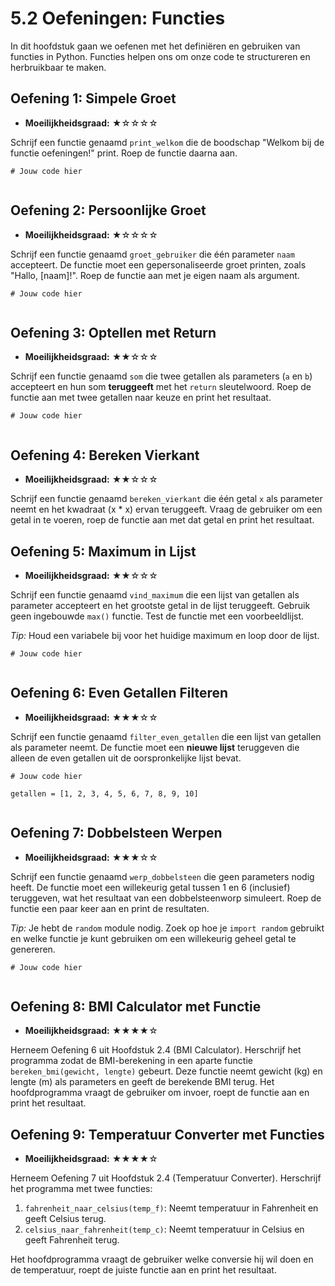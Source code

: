 # 5.2 Oefeningen: Functies

In dit hoofdstuk gaan we oefenen met het definiëren en gebruiken van functies in Python. Functies helpen ons om onze code te structureren en herbruikbaar te maken.

## Oefening 1: Simpele Groet
* **Moeilijkheidsgraad:** ★☆☆☆☆

Schrijf een functie genaamd `print_welkom` die de boodschap "Welkom bij de functie oefeningen!" print. Roep de functie daarna aan.

<pre><code># Jouw code hier

</code></pre>
<codapi-snippet sandbox="python" editor="basic"></codapi-snippet>

## Oefening 2: Persoonlijke Groet
* **Moeilijkheidsgraad:** ★☆☆☆☆

Schrijf een functie genaamd `groet_gebruiker` die één parameter `naam` accepteert. De functie moet een gepersonaliseerde groet printen, zoals "Hallo, [naam]!". Roep de functie aan met je eigen naam als argument.

<pre><code># Jouw code hier

</code></pre>
<codapi-snippet sandbox="python" editor="basic"></codapi-snippet>

## Oefening 3: Optellen met Return
* **Moeilijkheidsgraad:** ★★☆☆☆

Schrijf een functie genaamd `som` die twee getallen als parameters (`a` en `b`) accepteert en hun som **teruggeeft** met het `return` sleutelwoord. Roep de functie aan met twee getallen naar keuze en print het resultaat.

<pre><code># Jouw code hier

</code></pre>
<codapi-snippet sandbox="python" editor="basic"></codapi-snippet>

## Oefening 4: Bereken Vierkant
* **Moeilijkheidsgraad:** ★★☆☆☆

Schrijf een functie genaamd `bereken_vierkant` die één getal `x` als parameter neemt en het kwadraat (x * x) ervan teruggeeft. Vraag de gebruiker om een getal in te voeren, roep de functie aan met dat getal en print het resultaat.

## Oefening 5: Maximum in Lijst
* **Moeilijkheidsgraad:** ★★☆☆☆

Schrijf een functie genaamd `vind_maximum` die een lijst van getallen als parameter accepteert en het grootste getal in de lijst teruggeeft. Gebruik geen ingebouwde `max()` functie. Test de functie met een voorbeeldlijst.

*Tip:* Houd een variabele bij voor het huidige maximum en loop door de lijst.

<pre><code># Jouw code hier

</code></pre>
<codapi-snippet sandbox="python" editor="basic"></codapi-snippet>

## Oefening 6: Even Getallen Filteren
* **Moeilijkheidsgraad:** ★★★☆☆

Schrijf een functie genaamd `filter_even_getallen` die een lijst van getallen als parameter neemt. De functie moet een **nieuwe lijst** teruggeven die alleen de even getallen uit de oorspronkelijke lijst bevat.

<pre><code># Jouw code hier

getallen = [1, 2, 3, 4, 5, 6, 7, 8, 9, 10]

</code></pre>
<codapi-snippet sandbox="python" editor="basic"></codapi-snippet>

## Oefening 7: Dobbelsteen Werpen
* **Moeilijkheidsgraad:** ★★★☆☆

Schrijf een functie genaamd `werp_dobbelsteen` die geen parameters nodig heeft. De functie moet een willekeurig getal tussen 1 en 6 (inclusief) teruggeven, wat het resultaat van een dobbelsteenworp simuleert. Roep de functie een paar keer aan en print de resultaten.

*Tip:* Je hebt de `random` module nodig. Zoek op hoe je `import random` gebruikt en welke functie je kunt gebruiken om een willekeurig geheel getal te genereren.

<pre><code># Jouw code hier

</code></pre>
<codapi-snippet sandbox="python" editor="basic"></codapi-snippet>

## Oefening 8: BMI Calculator met Functie
* **Moeilijkheidsgraad:** ★★★★☆

Herneem Oefening 6 uit Hoofdstuk 2.4 (BMI Calculator). Herschrijf het programma zodat de BMI-berekening in een aparte functie `bereken_bmi(gewicht, lengte)` gebeurt. Deze functie neemt gewicht (kg) en lengte (m) als parameters en geeft de berekende BMI terug. Het hoofdprogramma vraagt de gebruiker om invoer, roept de functie aan en print het resultaat.

## Oefening 9: Temperatuur Converter met Functies
* **Moeilijkheidsgraad:** ★★★★☆

Herneem Oefening 7 uit Hoofdstuk 2.4 (Temperatuur Converter). Herschrijf het programma met twee functies:
1.  `fahrenheit_naar_celsius(temp_f)`: Neemt temperatuur in Fahrenheit en geeft Celsius terug.
2.  `celsius_naar_fahrenheit(temp_c)`: Neemt temperatuur in Celsius en geeft Fahrenheit terug.

Het hoofdprogramma vraagt de gebruiker welke conversie hij wil doen en de temperatuur, roept de juiste functie aan en print het resultaat. 